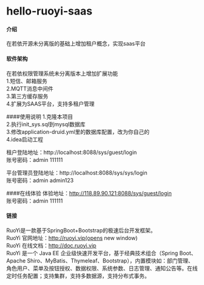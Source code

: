 # hello-ruoyi-saas

#### 介绍
在若依开源未分离版的基础上增加租户概念，实现saas平台


#### 软件架构
在若依权限管理系统未分离版本上增加扩展功能   
1.短信、邮箱服务  
2.MQTT消息中间件  
3.第三方缓存服务  
4.扩展为SAAS平台，支持多租户管理

####使用说明
1.克隆本项目  
2.执行init_sys.sql到mysql数据库  
3.修改application-druid.yml里的数据库配置，改为你自己的  
4.idea启动工程  
  
租户登陆地址：http://localhost:8088/sys/guest/login    
账号密码：admin 111111  

平台管理员登陆地址：http://localhost:8088/sys/sys/login  
账号密码：admin admin123  

####在线体验
体验地址：http://118.89.90.121:8088/sys/guest/login  
账号密码：admin 111111


#### 链接
RuoYi是一款基于SpringBoot+Bootstrap的极速后台开发框架。  
RuoYi 官网地址：http://ruoyi.vip(opens new window)  
RuoYi 在线文档：http://doc.ruoyi.vip  
RuoYi 是一个 Java EE 企业级快速开发平台，基于经典技术组合（Spring Boot、Apache Shiro、MyBatis、Thymeleaf、Bootstrap），内置模块如：部门管理、角色用户、菜单及按钮授权、数据权限、系统参数、日志管理、通知公告等。在线定时任务配置；支持集群，支持多数据源，支持分布式事务。
